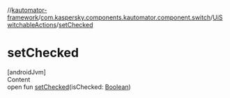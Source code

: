 //[kautomator-framework](../../index.md)/[com.kaspersky.components.kautomator.component.switch](../index.md)/[UiSwitchableActions](index.md)/[setChecked](set-checked.md)



# setChecked  
[androidJvm]  
Content  
open fun [setChecked](set-checked.md)(isChecked: [Boolean](https://kotlinlang.org/api/latest/jvm/stdlib/kotlin/-boolean/index.html))  



